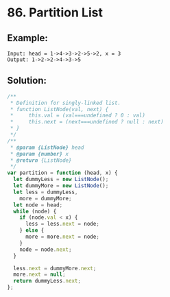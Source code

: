 # 86. Partition List

## Example:

    Input: head = 1->4->3->2->5->2, x = 3
    Output: 1->2->2->4->3->5

## Solution:

```javascript
/**
 * Definition for singly-linked list.
 * function ListNode(val, next) {
 *     this.val = (val===undefined ? 0 : val)
 *     this.next = (next===undefined ? null : next)
 * }
 */
/**
 * @param {ListNode} head
 * @param {number} x
 * @return {ListNode}
 */
var partition = function (head, x) {
  let dummyLess = new ListNode();
  let dummyMore = new ListNode();
  let less = dummyLess,
    more = dummyMore;
  let node = head;
  while (node) {
    if (node.val < x) {
      less = less.next = node;
    } else {
      more = more.next = node;
    }
    node = node.next;
  }

  less.next = dummyMore.next;
  more.next = null;
  return dummyLess.next;
};
```
